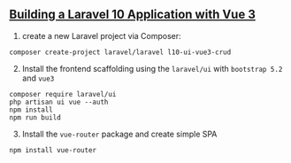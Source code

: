## [Building a Laravel 10 Application with Vue 3](https://laraveltuts.com/building-a-laravel-10-application-with-vue-3-complete-guide-to-crud-operations/)

1.  create a new Laravel project via Composer:
```
composer create-project laravel/laravel l10-ui-vue3-crud
```
2.  Install the frontend scaffolding using the `laravel/ui` with `bootstrap 5.2` and `vue3`
```
composer require laravel/ui
php artisan ui vue --auth
npm install
npm run build
```
3. Install the `vue-router` package and create simple SPA
```
npm install vue-router
```
